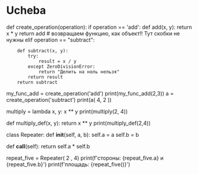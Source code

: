# Ucheba
def create_operation(operation):
    if operation == 'add':
        def add(x, y):
            return x * y
        return add # возвращаем функцию, как объект!! Тут скобки не нужны
    elif operation == "subtract":

        def subtract(x, y):
            try:
                result = x / y
            except ZeroDivisionError:
                return "Делить на ноль нельзя"
            return result
        return subtract


my_func_add = create_operation('add')
print(my_func_add(2,3))
a = create_operation('subtract')
print(a( 4, 2 ))






multiply = lambda x, y: x ** y
print(multiply(2, 4))

def multiply_def(x, y):
   return x ** y
print(multiply_def(2,4))


class Repeater:
   def __init__(self, a, b):
       self.a = a
       self.b = b

   def __call__(self):
       return self.a * self.b


repeat_five = Repeater( 2 , 4)
print(f'стороны: {repeat_five.a} и {repeat_five.b}')
print(f'площадь: {repeat_five()}')
